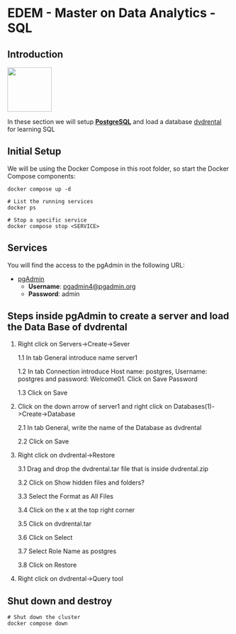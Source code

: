 # EDEM - Master on Data Analytics - SQL

## Introduction

<img width="100" src="https://www.postgresql.org//media/img/about/press/elephant.png">

In these section we will setup **[PostgreSQL](https://www.postgresql.org/)** and load a database [dvdrental](<https://www.postgresqltutorial.com/postgresql-getting-started/postgresql-sample-database/>) for learning SQL

## Initial Setup

We will be using the Docker Compose in this root folder, so start the Docker Compose components:

```shell
docker compose up -d
```

```shell
# List the running services
docker ps

# Stop a specific service
docker compose stop <SERVICE>
```


## Services

You will find the access to the pgAdmin in the following URL:

* [pgAdmin](http://localhost:5050/)
  * **Username**: pgadmin4@pgadmin.org
  * **Password**: admin


## Steps inside pgAdmin to create a server and load the Data Base of dvdrental

1. Right click on Servers->Create->Sever
    
    1.1 In tab General introduce name server1

    1.2  In tab Connection introduce Host name: postgres, Username: postgres and password: Welcome01. Click on Save Password 

    1.3 Click on Save

2. Click on the down arrow of server1 and right click on Databases(1)->Create->Database

    2.1 In tab General, write the name of the Database as dvdrental

    2.2 Click on Save

3. Right click on dvdrental->Restore

    3.1 Drag and drop the dvdrental.tar file that is inside dvdrental.zip

    3.2 Click on Show hidden files and folders?

    3.3 Select the Format as All Files

    3.4 Click on the x at the top right corner

    3.5 Click on dvdrental.tar

    3.6 Click on Select

    3.7 Select Role Name as postgres

    3.8 Click on Restore


4. Right click on dvdrental->Query tool







## Shut down and destroy

```shell
# Shut down the cluster
docker compose down
```